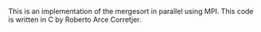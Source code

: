 This is an implementation of the mergesort in parallel
using MPI. This code is written in C by Roberto Arce Corretjer.
